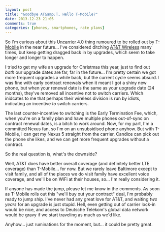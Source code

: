 ```yaml
---
layout: post
title: "Goodbye AT&amp;T, Hello T-Mobile?"
date: 2013-12-23 21:05
comments: true
categories: [phones, smartphones, rate plans]
---
```


So I'm curious about this [Uncarrier 4.0](http://guardianlv.com/2013/12/t-mobile-uncarrier-4-0-reportedly-will-buyout-contracts-when-switching/) thing rumoured to be rolled out by [T-Mobile](http://www.t-mobile.com/) in the near future... I've considered ditching [AT&T Wireless](http://www.att.com/shop/wireless.html) many times, but keep getting dragged back in by upgrades, which seem to take longer and longer to happen.

I tried to get my wife an upgrade for Christmas this year, just to find out _both_ our upgrade dates are far, far in the future... I'm pretty certain we got more frequent upgrades a while back, but the current cycle seems absurd. I was fine with early contract renewals when it meant I got a shiny new phone, but when your renewal date is the same as your upgrade date (24 months), they've removed all incentive not to switch carriers. Which inidcates to me that perhaps their wireless division is run by idiots, indicating an incentive _to_ switch carriers.

The last counter-incentive to switching is the Early Termination Fee, which, when you're on a family plan and have multiple phones out-of-sync on contract renewal dates, is a bitch to work around. Now, for my part, I'm a committed Nexus fan, so I'm on an unsubsidised phone anyhow. But with T-Mobile, I can get my Nexus 5 straight from the carrier, Candice can pick out the phone she likes, and we can get more frequent upgrades without a contract. 

<!-- more -->

So the real question is, what's the downside?

Well, AT&T does have better overall coverage (and definitely better LTE coverage) than T-Mobile... for now. But we rarely leave Baltimore except to visit family, and all of the places we do visit family have excellent voice coverage, and we'll be on WiFi at their houses, so... I'm really considering it.

If anyone has made the jump, please let me know in the comments. As soon as T-Mobile rolls out this "we'll buy out your contract" deal, I'm probably ready to jump ship. I've never had any great love for AT&T, and waiting _two years_ for an upgrade is just stupid. Hell, even getting out of carrier lock-in would be nice, and access to Deutsche Telekom's global data network would be gravy if we start traveling as much as we'd like.

Anyhow... just ruminations for the moment, but... it could be pretty great.